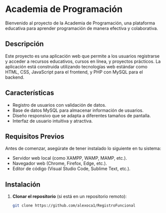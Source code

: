 # Academia de Programación

Bienvenido al proyecto de la Academia de Programación, una plataforma educativa para aprender programación de manera efectiva y colaborativa.

## Descripción

Este proyecto es una aplicación web que permite a los usuarios registrarse y acceder a recursos educativos, cursos en línea, y proyectos prácticos. La aplicación está construida utilizando tecnologías web estándar como HTML, CSS, JavaScript para el frontend, y PHP con MySQL para el backend.

## Características

- Registro de usuarios con validación de datos.
- Base de datos MySQL para almacenar información de usuarios.
- Diseño responsivo que se adapta a diferentes tamaños de pantalla.
- Interfaz de usuario intuitiva y atractiva.

## Requisitos Previos

Antes de comenzar, asegúrate de tener instalado lo siguiente en tu sistema:

- Servidor web local (como XAMPP, WAMP, MAMP, etc.).
- Navegador web (Chrome, Firefox, Edge, etc.).
- Editor de código (Visual Studio Code, Sublime Text, etc.).

## Instalación

1. **Clonar el repositorio** (si está en un repositorio remoto):

   ```bash
   git clone https://github.com/alexoca1/RegistroFuncional
